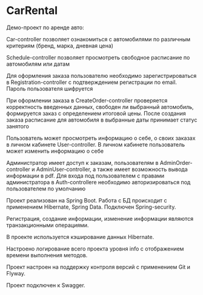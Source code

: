 # CarRental

Демо-проект по аренде авто:

Car-controller позволяет ознакомиться с автомобилями по различным критериям (бренд, марка, дневная цена)

Schedule-controller позволяет просмотреть свободное расписание по автомобилям или датам

Для оформления заказа пользователю необходимо зарегистрироваться в Registration-controller с подтверждением регистрации по email. Пароль пользователя шифруется

При оформлении заказа в CreateOrder-controller проверяется корректность введенных данных, свободен ли выбранный автомобиль, формируется заказ с определением итоговой цены.
После создания заказа расписание для автомобиля в выбранные даты принимает статус занятого

Пользователь может просмотреть информацию о себе, о своих заказах в личном кабинете User-controller. В личном кабинете пользователь может изменить информацию о себе

Администратор имеет доступ к заказам, пользователям в AdminOrder-controller и AdminUser-controller, а также имеет возможность вывода информации в pdf. Для входа под пользователем с правами администратора в Auth-controllere необходимо авторизироваться под пользователем по умолчанию

Проект реализован на Spring Boot. Работа с БД происходит с применением Hibernate, Spring Data. Подключен Spring-security.

Регистрация, создание информации, изменение информации являются транзакционными операциями.

В проекте используется кэширование данных Hibernate.

Настроено логирование всего проекта уровня info с отображением времени выполнения методов.

Проект настроен на поддержку контроля версий с применением Git и Flyway.

Проект подключен к Swagger.


